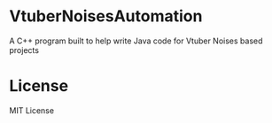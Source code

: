 # VtuberNoisesAutomation
A C++ program built to help write Java code for Vtuber Noises based projects

# License  
MIT License
